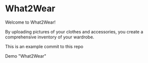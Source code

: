 # What2Wear

Welcome to What2Wear! 

By uploading pictures of your clothes and accessories, you create a comprehensive inventory of your wardrobe.

This is an example commit to this repo

Demo "What2Wear"
